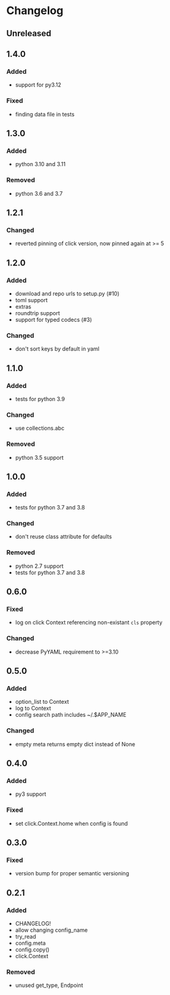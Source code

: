 # Changelog


## Unreleased


## 1.4.0
### Added
- support for py3.12
### Fixed
- finding data file in tests


## 1.3.0
### Added
- python 3.10 and 3.11
### Removed
- python 3.6 and 3.7


## 1.2.1
### Changed
- reverted pinning of click version, now pinned again at >= 5


## 1.2.0
### Added
- download and repo urls to setup.py (#10)
- toml support
- extras
- roundtrip support
- support for typed codecs (#3)
### Changed
- don't sort keys by default in yaml


## 1.1.0
### Added
- tests for python 3.9
### Changed
- use collections.abc
### Removed
- python 3.5 support


## 1.0.0
### Added
- tests for python 3.7 and 3.8
### Changed
- don't reuse class attribute for defaults
### Removed
- python 2.7 support
- tests for python 3.7 and 3.8


## 0.6.0
### Fixed
- log on click Context referencing non-existant `cls` property
### Changed
- decrease PyYAML requirement to >=3.10


## 0.5.0
### Added
- option_list to Context
- log to Context
- config search path includes ~/.$APP_NAME
### Changed
- empty meta returns empty dict instead of None


## 0.4.0
### Added
- py3 support
### Fixed
- set click.Context.home when config is found


## 0.3.0
### Fixed
- version bump for proper semantic versioning


## 0.2.1
### Added
- CHANGELOG!
- allow changing config_name
- try_read
- config.meta
- config.copy()
- click.Context
### Removed
- unused get_type, Endpoint